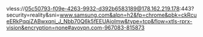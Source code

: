 vless://05c50793-f09e-4263-9932-d392b6583189@178.162.219.178:443?security=reality&sni=www.samsung.com&alpn=h2&fp=chrome&pbk=ckRcueERkPqqjZABwxqni_J_Nbb70Q6k5fEEUAjoImw&type=tcp&flow=xtls-rprx-vision&encryption=none#avovpn.com-967083-815873
